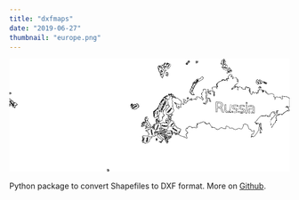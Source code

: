 ```yaml
---
title: "dxfmaps"
date: "2019-06-27"
thumbnail: "europe.png"
---
```


![Map of Europe](europe.png)

Python package to convert Shapefiles to DXF format. More on [Github](https://github.com/dmartzol/dxfmaps).
